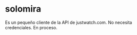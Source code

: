 # solomira

Es un pequeño cliente de la API de justwatch.com. No necesita credenciales. En proceso.
